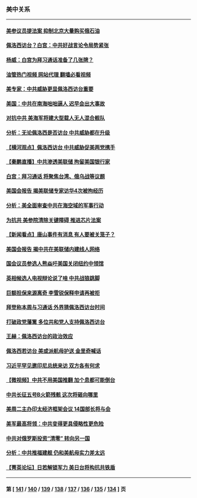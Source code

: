 ### 美中关系
---
#### [美参议员提法案 抑制北京大量购买俄石油](../../pages/nf1412576/n13789836.md?07271645) 
#### [佩洛西访台？白宫：中共好战言论令局势紧张](../../pages/nf1412576/n13789687.md?07271645) 
#### [杨威：白宫为拜习通话准备了几张牌？](../../pages/nf1412576/n13789715.md?07271645) 
#### [油管热门视频 网站代理 翻墙必看视频](http://209.222.30.114:81/youtube.html?07271645)
#### [美专家：中共威胁更显佩洛西访台重要](../../pages/nf1412576/n13789714.md?07271645) 
#### [美国：中共在南海咄咄逼人 迟早会出大事故](../../pages/nf1412576/n13789655.md?07271645) 
#### [对抗中共 美海军将建大型载人无人混合舰队](../../pages/nf1412576/n13789623.md?07271645) 
#### [分析：无论佩洛西是否访台 中共威胁都在升级](../../pages/nf1412576/n13789534.md?07271645) 
#### [【横河观点】佩洛西访台 中共威胁促美两党携手](../../pages/nf1412576/n13789610.md?07271645) 
#### [【秦鹏直播】中共渗透美联储 拘留美国银行家](../../pages/nf1412576/n13789607.md?07271645) 
#### [白宫：拜习通话 将聚焦台湾、俄乌战等议题](../../pages/nf1412576/n13789569.md?07271645) 
#### [美国会报告 揭美联储专家访华4次被拘经历](../../pages/nf1412576/n13789570.md?07271645) 
#### [分析：美全面审查中共在海空域的军事行动](../../pages/nf1412576/n13789543.md?07271645) 
#### [为抗共 美参院清除关键障碍 推进芯片法案](../../pages/nf1412576/n13789542.md?07271645) 
#### [【新闻看点】唐山事件有消息 有人要被关笼子？](../../pages/nf1412576/n13788937.md?07271645) 
#### [美国会报告 揭中共在美联储内建线人网络](../../pages/nf1412576/n13789469.md?07271645) 
#### [国会议员参选人熊焱吁美国关闭纽约中领馆](../../pages/nf1412576/n13789113.md?07271645) 
#### [英相候选人电视辩论说了啥 中共战狼跳脚](../../pages/nf1412576/n13789383.md?07271645) 
#### [巨额担保来源离奇 李雪锐保释申请再被拒](../../pages/nf1412576/n13789099.md?07271645) 
#### [拜登称本周与习通话 外界猜佩洛西访台时间](../../pages/nf1412576/n13789326.md?07271645) 
#### [打破政党藩篱 多位共和党人支持佩洛西访台](../../pages/nf1412576/n13789227.md?07271645) 
#### [王赫：佩洛西访台的政治效应](../../pages/nf1412576/n13789135.md?07271645) 
#### [佩洛西若访台 美或派航母护送 金里奇喊话](../../pages/nf1412576/n13788861.md?07271645) 
#### [习近平罕见邀印尼总统来访 双方各有何求](../../pages/nf1412576/n13788818.md?07271645) 
#### [【微视频】中共不用美国推翻 加个息都可能倒台](../../pages/nf1412576/n13788822.md?07271645) 
#### [中共长征五号B火箭残骸 这次将砸向哪里](../../pages/nf1412576/n13788661.md?07271645) 
#### [美周二主办印太经济框架会议 14国部长将与会](../../pages/nf1412576/n13788315.md?07271645) 
#### [美军最高将领：中共变得更具侵略性更危险](../../pages/nf1412576/n13788128.md?07271645) 
#### [中共对俄罗斯投资“清零” 转向另一国](../../pages/nf1412576/n13788094.md?07271645) 
#### [分析：中共推福建舰 仍和美航母实力差太远](../../pages/nf1412576/n13784118.md?07271645) 
#### [【菁英论坛】日若解锁军力 美日台将构抗共铁盾](../../pages/nf1412576/n13787855.md?07271645) 

---
#### 第 [ [141](./141.md?07271645) / [140](./140.md?07271645) / [139](./139.md?07271645) / [138](./138.md?07271645) / [137](./137.md?07271645) / [136](./136.md?07271645) / [135](./135.md?07271645) / [134](./134.md?07271645) ] 页
